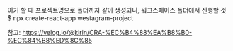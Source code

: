 이거 할 때 프로젝트명으로 폴더까지 같이 생성되니, 워크스페이스 폴더에서 진행할 것
$ npx create-react-app westagram-project

참고: https://velog.io/@kirin/CRA-%EC%B4%88%EA%B8%B0-%EC%84%B8%ED%8C%85
